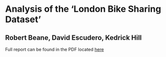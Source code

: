 # Analysis of the ‘London Bike Sharing Dataset’

## Robert Beane, David Escudero, Kedrick Hill

Full report can be found in the PDF located [here](https://github.com/lucht013/Data-Mining-Project/blob/main/Analysis%20of%20the%20%E2%80%98London%20Bike%20Sharing%20Dataset%E2%80%99%20-%20Beane%2C%20Escudero%2C%20Hill.pdf)
